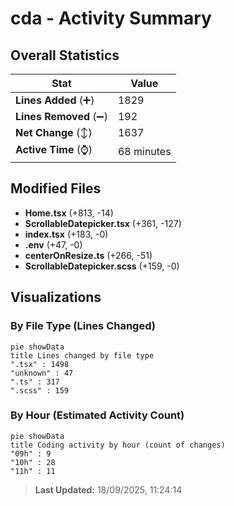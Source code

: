 # cda - Activity Summary 

## Overall Statistics

| Stat                   | Value                                                             |
| ---------------------- | ----------------------------------------------------------------- |
| **Lines Added** (➕)   | 1829                                          |
| **Lines Removed** (➖) | 192                                        |
| **Net Change** (↕)    | 1637                |
| **Active Time** (⌚)   | 68 minutes |


## Modified Files
- **Home.tsx** (+813, -14)
- **ScrollableDatepicker.tsx** (+361, -127)
- **index.tsx** (+183, -0)
- **.env** (+47, -0)
- **centerOnResize.ts** (+266, -51)
- **ScrollableDatepicker.scss** (+159, -0)

## Visualizations

### By File Type (Lines Changed)

```mermaid
pie showData
title Lines changed by file type
".tsx" : 1498
"unknown" : 47
".ts" : 317
".scss" : 159
```

### By Hour (Estimated Activity Count)

```mermaid
pie showData
title Coding activity by hour (count of changes)
"09h" : 9
"10h" : 28
"11h" : 11
```


> **Last Updated:** 18/09/2025, 11:24:14